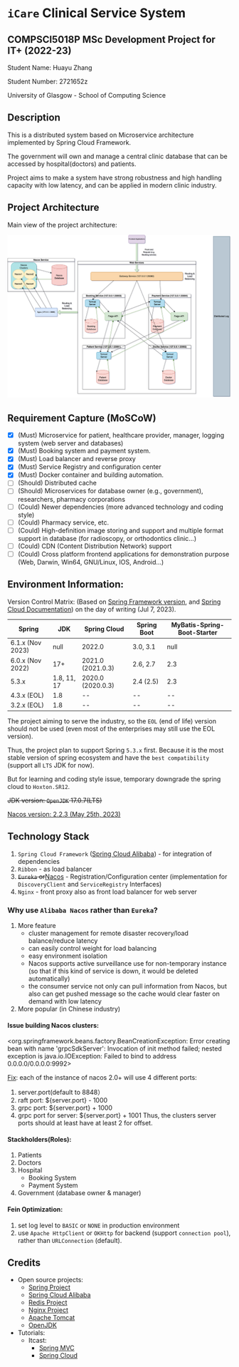 # `iCare` Clinical Service System

## COMPSCI5018P MSc Development Project for IT+ (2022-23)

Student Name: Huayu Zhang

Student Number: 2721652z

University of Glasgow - School of Computing Science

## Description
This is a distributed system based on Microservice architecture implemented by Spring Cloud Framework.

The government will own and manage a central clinic database that can be accessed by hospital(doctors) and patients.

Project aims to make a system have strong robustness and high handling capacity with low latency, and can be applied in modern clinic industry.

## Project Architecture
Main view of the project architecture:

![Project architecture main view](./examples/drawio/diagrams/iCare-main.drawio.png)

## Requirement Capture (MoSCoW)
- [x] (Must) Microservice for patient, healthcare provider, manager, logging system (web server and databases)
- [x] (Must) Booking system and payment system.
- [x] (Must) Load balancer and reverse proxy
- [x] (Must) Service Registry and configuration center
- [x] (Must) Docker container and building automation.
- [ ] (Should) Distributed cache
- [ ] (Should) Microservices for database owner (e.g., government), researchers, pharmacy corporations
- [ ] (Could) Newer dependencies (more advanced technology and coding style)
- [ ] (Could) Pharmacy service, etc.
- [ ] (Could) High-definition image storing and support and multiple format support in database (for radioscopy, or orthodontics clinic…)
- [ ] (Could) CDN (Content Distribution Network) support
- [ ] (Could) Cross platform frontend applications for demonstration purpose (Web, Darwin, Win64, GNU/Linux, IOS, Android…)

## Environment Information:

Version Control Matrix:
(Based on [Spring Framework version](https://github.com/spring-projects/spring-framework/wiki/Spring-Framework-Versions), and [Spring Cloud Documentation](https://spring.io/projects/spring-cloud)) on the day of writing (Jul 7, 2023).

| Spring           | JDK         | Spring Cloud      | Spring Boot | MyBatis-Spring-Boot-Starter |
|------------------|-------------|-------------------|-------------|-----------------------------|
| 6.1.x (Nov 2023) | null        | 2022.0            | 3.0, 3.1    | null                        |
| 6.0.x (Nov 2022) | 17+         | 2021.0 (2021.0.3) | 2.6, 2.7    | 2.3                         |
| 5.3.x            | 1.8, 11, 17 | 2020.0 (2020.0.3) | 2.4 (2.5)   | 2.3                         |
| 4.3.x    (EOL)   | 1.8         | --                | --          | --                          |
| 3.2.x    (EOL)   | 1.8         | --                | --          | --                          |

The project aiming to serve the industry, so the `EOL` (end of life) version should not be used (even most of the enterprises may still use the EOL version).

Thus, the project plan to support Spring `5.3.x` first. Because it is the most stable version of spring ecosystem and have the `best compatibility` (support all `LTS` JDK for now).

But for learning and coding style issue, temporary downgrade the spring cloud to `Hoxton.SR12`.

~~JDK version: `OpenJDK` 17.0.7(LTS)~~

[Nacos version: 2.2.3 (May 25th, 2023)](https://github.com/alibaba/nacos/releases/tag/2.2.3)


## Technology Stack
1. `Spring Cloud Framework` ([Spring Cloud Alibaba](https://spring.io/projects/spring-cloud-alibaba)) - for integration of dependencies
2. `Ribbon` - as load balancer
3. ~~`Eureka` or~~[Nacos](https://github.com/alibaba/nacos/) - Registration/Configuration center (implementation for `DiscoveryClient` and `ServiceRegistry` Interfaces)
4. `Nginx` - front proxy also as front load balancer for web server

### Why use `Alibaba Nacos` rather than `Eureka`?
1. More feature 
   - cluster management for remote disaster recovery/load balance/reduce latency
   - can easily control weight for load balancing
   - easy environment isolation
   - Nacos supports active surveillance use for non-temporary instance (so that if this kind of service is down, it would be deleted automatically)
   - the consumer service not only can pull information from Nacos, but also can get pushed message so the cache would clear faster on demand with low latency
2. More popular (in Chinese industry)

#### Issue building Nacos clusters:
<org.springframework.beans.factory.BeanCreationException: Error creating bean with name 'grpcSdkServer': Invocation of init method failed; nested exception is java.io.IOException: Failed to bind to address 0.0.0.0/0.0.0.0:9992>

[Fix](https://github.com/alibaba/nacos/issues/4873): each of the instance of nacos 2.0+ will use 4 different ports:
1. server.port(default to 8848）
2. raft port: ${server.port} - 1000
3. grpc port: ${server.port} + 1000
4. grpc port for server: ${server.port} + 1001
Thus, the clusters server ports should at least have at least 2 for offset.

#### Stackholders(Roles):
1. Patients
2. Doctors
3. Hospital
   - Booking System
   - Payment System
4. Government (database owner & manager)

#### Fein Optimization:
1. set log level to `BASIC` or `NONE` in production environment
2. use `Apache HttpClient` or `OKHttp` for backend (support `connection pool`), rather than `URLConnection` (default).

## Credits
- Open source projects:
  - [Spring Project](https://github.com/spring-projects/spring-framework)
  - [Spring Cloud Alibaba](https://github.com/alibaba/spring-cloud-alibaba)
  - [Redis Project](https://redis.io/)
  - [Nginx Project](https://www.nginx.com/)
  - [Apache Tomcat](https://tomcat.apache.org/)
  - [OpenJDK](https://openjdk.org/)
- Tutorials:
  - Itcast:
    - [Spring MVC](https://www.bilibili.com/video/BV1Bo4y117zV/?spm_id_from=333.999.0.0)
    - [Spring Cloud](https://www.bilibili.com/video/BV1LQ4y127n4/?spm_id_from=333.999.0.0)
